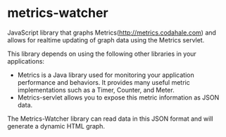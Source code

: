 metrics-watcher
===============

JavaScript library that graphs Metrics(http://metrics.codahale.com) and allows for realtime updating of graph data using the Metrics servlet.

This library depends on using the following other libraries in your applications:
- Metrics is a Java library used for monitoring your application performance and behaviors.  It provides many useful metric implementations such as a Timer, Counter, and Meter.
- Metrics-servlet allows you to expose this metric information as JSON data.

The Metrics-Watcher library can read data in this JSON format and will generate a dynamic HTML graph.
